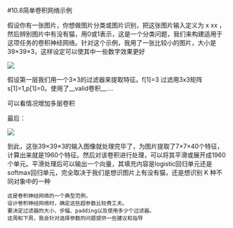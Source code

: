 #10.8简单卷积网络示例

假设你有一张图片，你想做图片分类或图片识别，把这张图片输入定义为 x xx ，然后辨别图片中有没有猫，用0或1表示，这是一个分类问题，我们来构建适用于这项任务的卷积神经网络。针对这个示例，我用了一张比较小的图片，大小是39×39×3，这样设定可以使其中一些数字效果更好

![](https://cdn.jsdelivr.net/gh/tj-messi/picture/20241002172254.png)

假设第一层我们用一个3×3的过滤器来提取特征。f[1]=3 过滤用3x3矩阵
s[1]=1,p[1]=0。使用了__valid卷积__....

可以看情况增加多层卷积

最后：

![](https://cdn.jsdelivr.net/gh/tj-messi/picture/20241002172511.png)

到此，这张39×39×3的输入图像就处理完毕了，为图片提取了7×7×40个特征，计算出来就是1960个特征。然后对该卷积进行处理，可以将其平滑或展开成1960个单元。平滑处理后可以输出一个向量，其填充内容是logistic回归单元还是softmax回归单元，完全取决于我们是想识图片上有没有猫，还是想识别 K 种不同对象中的一种

	这是卷积神经网络的一个典型范例，
	设计卷积神经网络时，确定这些超参数比较费工夫。
	要决定过滤器的大小、步幅、padding以及使用多少个过滤器。
	这周和下周，我会针对选择参数的问题提供一些建议和指导